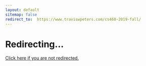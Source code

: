 ```yaml
---
layout: default
sitemap: false
redirect_to:  https://www.traviswpeters.com/cs460-2019-fall/
---
```


<h1>Redirecting...</h1>
<a href="{{ page.redirect_to }}">Click here if you are not redirected.<a>
<script>location='{{ page.redirect_to }}'</script>

